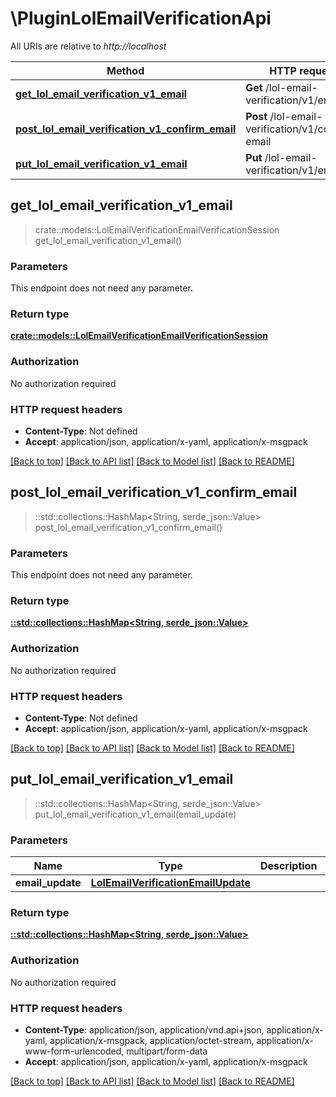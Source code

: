 # \PluginLolEmailVerificationApi

All URIs are relative to *http://localhost*

Method | HTTP request | Description
------------- | ------------- | -------------
[**get_lol_email_verification_v1_email**](PluginLolEmailVerificationApi.md#get_lol_email_verification_v1_email) | **Get** /lol-email-verification/v1/email | 
[**post_lol_email_verification_v1_confirm_email**](PluginLolEmailVerificationApi.md#post_lol_email_verification_v1_confirm_email) | **Post** /lol-email-verification/v1/confirm-email | 
[**put_lol_email_verification_v1_email**](PluginLolEmailVerificationApi.md#put_lol_email_verification_v1_email) | **Put** /lol-email-verification/v1/email | 



## get_lol_email_verification_v1_email

> crate::models::LolEmailVerificationEmailVerificationSession get_lol_email_verification_v1_email()


### Parameters

This endpoint does not need any parameter.

### Return type

[**crate::models::LolEmailVerificationEmailVerificationSession**](LolEmailVerificationEmailVerificationSession.md)

### Authorization

No authorization required

### HTTP request headers

- **Content-Type**: Not defined
- **Accept**: application/json, application/x-yaml, application/x-msgpack

[[Back to top]](#) [[Back to API list]](../README.md#documentation-for-api-endpoints) [[Back to Model list]](../README.md#documentation-for-models) [[Back to README]](../README.md)


## post_lol_email_verification_v1_confirm_email

> ::std::collections::HashMap<String, serde_json::Value> post_lol_email_verification_v1_confirm_email()


### Parameters

This endpoint does not need any parameter.

### Return type

[**::std::collections::HashMap<String, serde_json::Value>**](serde_json::Value.md)

### Authorization

No authorization required

### HTTP request headers

- **Content-Type**: Not defined
- **Accept**: application/json, application/x-yaml, application/x-msgpack

[[Back to top]](#) [[Back to API list]](../README.md#documentation-for-api-endpoints) [[Back to Model list]](../README.md#documentation-for-models) [[Back to README]](../README.md)


## put_lol_email_verification_v1_email

> ::std::collections::HashMap<String, serde_json::Value> put_lol_email_verification_v1_email(email_update)


### Parameters


Name | Type | Description  | Required | Notes
------------- | ------------- | ------------- | ------------- | -------------
**email_update** | [**LolEmailVerificationEmailUpdate**](LolEmailVerificationEmailUpdate.md) |  | [required] |

### Return type

[**::std::collections::HashMap<String, serde_json::Value>**](serde_json::Value.md)

### Authorization

No authorization required

### HTTP request headers

- **Content-Type**: application/json, application/vnd.api+json, application/x-yaml, application/x-msgpack, application/octet-stream, application/x-www-form-urlencoded, multipart/form-data
- **Accept**: application/json, application/x-yaml, application/x-msgpack

[[Back to top]](#) [[Back to API list]](../README.md#documentation-for-api-endpoints) [[Back to Model list]](../README.md#documentation-for-models) [[Back to README]](../README.md)

